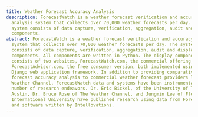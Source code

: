 ```yaml
---
title: Weather Forecast Accuracy Analysis
description: ForecastWatch is a weather forecast verification and accuracy
  analysis system that collects over 70,000 weather forecasts per day. The
  system consists of data capture, verification, aggregation, audit and display
  components.
abstract: ForecastWatch is a weather forecast verification and accuracy analysis
  system that collects over 70,000 weather forecasts per day. The system
  consists of data capture, verification, aggregation, audit and display
  components. All components are written in Python. The display component
  consists of two websites, ForecastWatch.com, the commercial offering, and
  ForecastAdvisor.com, the free consumer version, both implemented using the
  Django web application framework. In addition to providing comparative
  forecast accuracy analysis to commercial weather forecast providers like The
  Weather Channel, ForecastWatch data and systems have been instrumental in a
  number of research endeavors. Dr. Eric Bickel, of the University of Texas at
  Austin, Dr. Bruce Rose of The Weather Channel, and Jungmin Lee of Florida
  International University have published research using data from ForecastWatch
  and software written by Intellovations.
---
```


